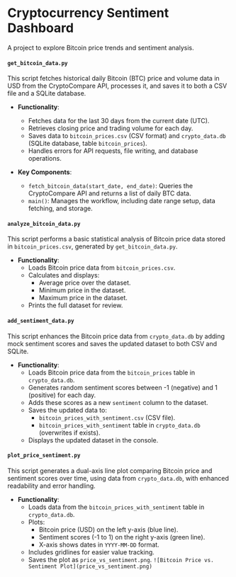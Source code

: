 # Cryptocurrency Sentiment Dashboard
A project to explore Bitcoin price trends and sentiment analysis.

#### `get_bitcoin_data.py`
This script fetches historical daily Bitcoin (BTC) price and volume data in USD from the CryptoCompare API, processes it, and saves it to both a CSV file and a SQLite database.

- **Functionality**:
  - Fetches data for the last 30 days from the current date (UTC).
  - Retrieves closing price and trading volume for each day.
  - Saves data to `bitcoin_prices.csv` (CSV format) and `crypto_data.db` (SQLite database, table `bitcoin_prices`).
  - Handles errors for API requests, file writing, and database operations.

- **Key Components**:
  - `fetch_bitcoin_data(start_date, end_date)`: Queries the CryptoCompare API and returns a list of daily BTC data.
  - `main()`: Manages the workflow, including date range setup, data fetching, and storage.

#### `analyze_bitcoin_data.py`
This script performs a basic statistical analysis of Bitcoin price data stored in `bitcoin_prices.csv`, generated by `get_bitcoin_data.py`.

- **Functionality**:
  - Loads Bitcoin price data from `bitcoin_prices.csv`.
  - Calculates and displays:
    - Average price over the dataset.
    - Minimum price in the dataset.
    - Maximum price in the dataset.
  - Prints the full dataset for review.

#### `add_sentiment_data.py`
This script enhances the Bitcoin price data from `crypto_data.db` by adding mock sentiment scores and saves the updated dataset to both CSV and SQLite.

- **Functionality**:
  - Loads Bitcoin price data from the `bitcoin_prices` table in `crypto_data.db`.
  - Generates random sentiment scores between -1 (negative) and 1 (positive) for each day.
  - Adds these scores as a new `sentiment` column to the dataset.
  - Saves the updated data to:
    - `bitcoin_prices_with_sentiment.csv` (CSV file).
    - `bitcoin_prices_with_sentiment` table in `crypto_data.db` (overwrites if exists).
  - Displays the updated dataset in the console.

#### `plot_price_sentiment.py`
This script generates a dual-axis line plot comparing Bitcoin price and sentiment scores over time, using data from `crypto_data.db`, with enhanced readability and error handling.

- **Functionality**:
  - Loads data from the `bitcoin_prices_with_sentiment` table in `crypto_data.db`.
  - Plots:
    - Bitcoin price (USD) on the left y-axis (blue line).
    - Sentiment scores (-1 to 1) on the right y-axis (green line).
    - X-axis shows dates in `YYYY-MM-DD` format.
  - Includes gridlines for easier value tracking.
  - Saves the plot as `price_vs_sentiment.png`.
`![Bitcoin Price vs. Sentiment Plot](price_vs_sentiment.png)`